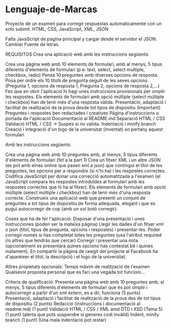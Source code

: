 # Lenguaje-de-Marcas
Proyecto de un examen para corregir respuestas automaticamente con un solo submit.
HTML, CSS, JavaScript, XML, JSON

Falta JavaScript de pagina principal y cargar desde el servidor el JSON.
Cambiar Fuente de letras.



REQUISITOS
Crea una aplicació web amb les instruccions següents:

Crea una pàgina web amb 10 elements de formulari, amb al menys, 5 tipus diferents d'elements de formulari (p.e. text, select, select multiple, checkbox, radio)
Pensa 10 preguntes amb diverses opcions de resposta.
Posa per ordre els 10 títols de pregunta seguit de les seves opcions (Pregunta 1, opcions de resposta 1, Pregunta 2, opcions de resposta 2,...)
Fes que en obrir l'aplicació hi hagi unes instruccions provisionals per omplir les respostes.
Els elements de formulari amb opció múltiple (select múltiple i checkbox) han de tenir més d'una resposta vàlida.
Presentació, adaptació i facilitat de realització de la prova desde tot tipus de dispositiu (Important)
Preguntes i respostes ben redactades i creatives
Pàgina d'instruccions o portada de l'aplicació
Documentació al README.md
Separació HTML / CSS
Validació HTML / CSS -> Suspés si no valida.
Indentació i minify branch
Creació i integració d'un logo de la universitat (inventat) on pertany aquest formulari

Amb les instruccions següents:

Crea una pàgina web amb 10 preguntes amb, al menys, 5 tipus diferents d'elements de formulari (fet a la part 1)
Crea un fitxer XML i un altre JSON (es pot amb eines online que pasen xml a json) que contingui el títol de les preguntes, les opcions per a respondre (si n'hi ha) i les respostes correctes.
Codifica JavaScript per donar una correcció automatitzada a l'examen (el JavaScript compara les respostes introduïdes al formulari amb les respostes correctes que hi ha al fitxer).
Els elements de formulari amb opció múltiple (select múltiple i checkbox) han de tenir més d'una resposta correcte.
Construeix una aplicació web que presenti un conjunt de preguntes a tot tipus de dispositiu de forma adequada, elegant i que es pugui autocorregir de cop (amb un sol botó corregir).

Coses que ha de fer l'aplicació:
Disposar d'una presentació i unes instrucciones (poden ser la mateixa pàgina)
Llegir les dades d'un fitxer xml o json (títol, tipus de pregunta, opcions i respostes) i presentar-les.
Poder corregir només si has completat totes les preguntes (usa l'atribut required i/o altres que tendràs que cercar)
Corregir i presentar una nota (opcionalment es presentarà quines opcions has contestat bé i quines malament).
En compartir la pàgina de rawgit del projecte al Facebook ha d'aparèixer el títol, la descripció i el logo de la universitat.

Altres propietats opcionals:
Temps màxim de realització de l'examen
Qualsevol proposta personal que es faci una vegada tot funcioni...

Criteris de qualificació:
Presenta una pàgina web amb 10 preguntes amb, al menys, 5 tipus diferents d'elements de formulari que és pot omplir i autocorregir a partir d'un xml extern, es a dir, funciona (5 punts)
Presentació, adaptació i facilitat de realització de la prova des de tot tipus de dispositiu (2 punts)
Redacció (instruccions i documentació al readme.md) (1 punt)
Validació HTML / CSS / XML amd DTD i XSD (Tema 5) (1 punt) (alerta que pots suspendre si generes codi invàlid)
Indent, minify branch (1 punt) (Una mala indentació pot restar)


